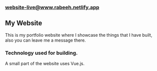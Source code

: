### [website-live@www.rabeeh.netlify.app](https://rabeeh.netlify.app/)

## My Website

This is my portfolio website where I showcase the things that I have built, also you can leave me a message there.

### Technology used for building.

A small part of the website uses Vue.js.
